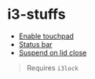 # i3-stuffs

- [Enable touchpad](https://cravencode.com/post/essentials/enable-tap-to-click-in-i3wm/)
- [Status bar](https://bumblebee-status.readthedocs.io/en/main/introduction.html)
- [Suspend on lid close](https://www.reddit.com/r/i3wm/comments/5g86f1/suspend_on_lid_close/)
> Requires `i3lock`

